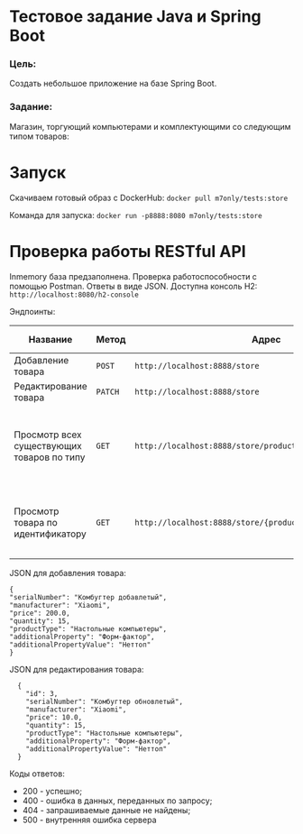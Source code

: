 # Тестовое задание Java и Spring Boot

### Цель:

Создать небольшое приложение на базе Spring Boot.

### Задание:

Магазин, торгующий компьютерами и комплектующими со следующим типом товаров:

# Запуск

Скачиваем готовый образ с DockerHub: `docker pull m7only/tests:store`

Команда для запуска: `docker run -p8888:8080 m7only/tests:store`

# Проверка работы RESTful API

Inmemory база предзаполнена. Проверка работоспособности c помощью Postman. Ответы в виде JSON. Доступна консоль H2: `http://localhost:8080/h2-console`

Эндпоинты:

| Название                                   | Метод   | Адрес                                                       | Параметры запроса                                                              |
|--------------------------------------------|---------|-------------------------------------------------------------|--------------------------------------------------------------------------------|
| Добавление товара                          | `POST`  | `http://localhost:8888/store`                               | JSON                                                                           |
| Редактирование товара                      | `PATCH` | `http://localhost:8888/store`                               | JSON                                                                           |
| Просмотр всех существующих товаров по типу | `GET`   | `http://localhost:8888/store/product_types/{productTypeId}` | productTypeId - идентификатор типа товара, предзаполнены с 1 до 4 включительно |
| Просмотр товара по идентификатору          | `GET`   | `http://localhost:8888/store/{productId}`                   | productId - идентификатор товара, предзаполнены с 1 до 12 включительно         |

JSON для добавления товара:

```
{
"serialNumber": "Комбугтер добавлетый",
"manufacturer": "Xiaomi",
"price": 200.0,
"quantity": 15,
"productType": "Настольные компьютеры",
"additionalProperty": "Форм-фактор",
"additionalPropertyValue": "Неттоп"
}
```

JSON для редактирования товара:

```
  {
    "id": 3,
    "serialNumber": "Комбугтер обновлетый",
    "manufacturer": "Xiaomi",
    "price": 10.0,
    "quantity": 15,
    "productType": "Настольные компьютеры",
    "additionalProperty": "Форм-фактор",
    "additionalPropertyValue": "Неттоп"
  }
```

Коды ответов:

* 200 - успешно;
* 400 - ошибка в данных, переданных по запросу;
* 404 - запрашиваемые данные не найдены;
* 500 - внутренняя ошибка сервера